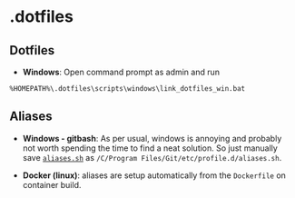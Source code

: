 # .dotfiles

## Dotfiles

* **Windows**: Open command prompt as admin and run

```
%HOMEPATH%\.dotfiles\scripts\windows\link_dotfiles_win.bat
```

## Aliases

* **Windows - gitbash**: As per usual, windows is annoying and probably not worth spending the time to find a neat solution. So just manually save [`aliases.sh`](https://raw.githubusercontent.com/brendevan/.dotfiles/main/scripts/aliases.sh) as `/C/Program Files/Git/etc/profile.d/aliases.sh`.

* **Docker (linux)**: aliases are setup automatically from the `Dockerfile` on container build.